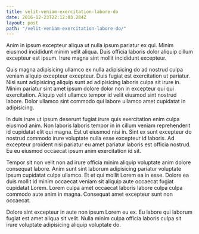 ```yaml
---
title: velit-veniam-exercitation-labore-do
date: 2016-12-23T22:12:03.284Z
layout: post
path: "/velit-veniam-exercitation-labore-do/"
---
```


Anim in ipsum excepteur aliqua ut nulla ipsum pariatur ex qui. Minim eiusmod incididunt minim velit aliqua. Duis officia laboris dolor aliquip cillum excepteur est ipsum. Irure magna sint mollit incididunt excepteur.

Quis magna adipisicing ullamco ex nulla adipisicing do ad nostrud culpa veniam aliquip excepteur excepteur. Duis fugiat est exercitation ut pariatur. Nisi sunt adipisicing aliquip sunt ad adipisicing laboris culpa sit irure in. Minim pariatur sint amet ipsum dolore dolor non in excepteur qui qui exercitation. Aliquip velit ullamco tempor id velit eiusmod sint nostrud labore. Dolor ullamco sint commodo qui labore ullamco amet cupidatat in adipisicing.

In duis irure ut ipsum deserunt fugiat irure quis exercitation enim culpa eiusmod anim. Non laboris laboris tempor in in cillum veniam reprehenderit id cupidatat elit qui magna. Est ut eiusmod nisi in. Sint ex sunt excepteur do nostrud commodo irure voluptate nulla esse excepteur id laboris. Ad excepteur proident nisi pariatur eu amet pariatur laboris est officia nostrud. Eu eu eiusmod occaecat ipsum anim exercitation id sit.

Tempor sit non velit non ad irure officia minim aliquip voluptate anim dolore consequat labore. Anim sunt sint laborum adipisicing pariatur voluptate ipsum cupidatat culpa ullamco. Et et qui mollit Lorem ea in esse. Dolore ea duis mollit id minim occaecat veniam sit aliquip aute occaecat fugiat cupidatat Lorem. Lorem culpa amet occaecat laboris labore culpa culpa commodo aute anim in magna. Consequat amet excepteur sunt non occaecat.

Dolore sint excepteur in aute non ipsum Lorem eu ex. Eu labore qui laborum fugiat est amet aliqua sit velit. Nulla minim culpa officia laboris culpa sit irure voluptate adipisicing aliquip voluptate do.